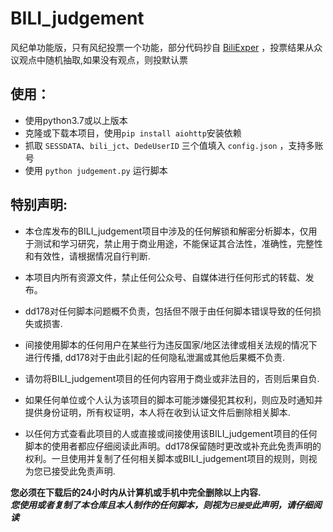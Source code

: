 # BILI_judgement

风纪单功能版，只有风纪投票一个功能，部分代码抄自 [BiliExper](https://github.com/MaxSecurity/BiliExper) ，投票结果从众议观点中随机抽取,如果没有观点，则投默认票

## 使用：
* 使用python3.7或以上版本
* 克隆或下载本项目，使用`pip install aiohttp`安装依赖
* 抓取 `SESSDATA`、`bili_jct`、`DedeUserID` 三个值填入 `config.json` ，支持多账号
* 使用 `python judgement.py` 运行脚本

## 特别声明:
* 本仓库发布的BILI_judgement项目中涉及的任何解锁和解密分析脚本，仅用于测试和学习研究，禁止用于商业用途，不能保证其合法性，准确性，完整性和有效性，请根据情况自行判断.

* 本项目内所有资源文件，禁止任何公众号、自媒体进行任何形式的转载、发布。

* dd178对任何脚本问题概不负责，包括但不限于由任何脚本错误导致的任何损失或损害.

* 间接使用脚本的任何用户在某些行为违反国家/地区法律或相关法规的情况下进行传播, dd178对于由此引起的任何隐私泄漏或其他后果概不负责.

* 请勿将BILI_judgement项目的任何内容用于商业或非法目的，否则后果自负.

* 如果任何单位或个人认为该项目的脚本可能涉嫌侵犯其权利，则应及时通知并提供身份证明，所有权证明，本人将在收到认证文件后删除相关脚本.

* 以任何方式查看此项目的人或直接或间接使用该BILI_judgement项目的任何脚本的使用者都应仔细阅读此声明。dd178保留随时更改或补充此免责声明的权利。一旦使用并复制了任何相关脚本或BILI_judgement项目的规则，则视为您已接受此免责声明.

**您必须在下载后的24小时内从计算机或手机中完全删除以上内容.**  </br>
***您使用或者复制了本仓库且本人制作的任何脚本，则视为`已接受`此声明，请仔细阅读*** 
